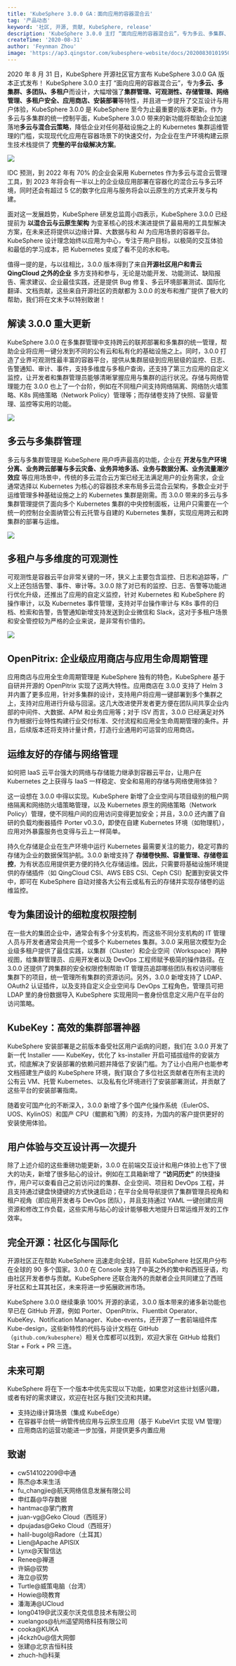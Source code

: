 ```yaml
---
title: 'KubeSphere 3.0.0 GA：面向应用的容器混合云'
tag: '产品动态'
keyword: '社区, 开源, 贡献, KubeSphere, release'
description: 'KubeSphere 3.0.0 主打 “面向应用的容器混合云”，专为多云、多集群、多团队、多租户而设计，大幅增强了集群管理、可观测性、存储管理、网络管理、多租户安全、应用商店、安装部署等特性，并且进一步提升了交互设计与用户体验。'
createTime: '2020-08-31'
author: 'Feynman Zhou'
image: 'https://ap3.qingstor.com/kubesphere-website/docs/20200830101950.png'
---
```



2020 年 8 月 31 日，KubeSphere 开源社区官方宣布 KubeSphere 3.0.0 GA 版本正式发布！ KubeSphere 3.0.0 主打 “面向应用的容器混合云”，专为**多云、多集群、多团队、多租户**而设计，大幅增强了**集群管理、可观测性、存储管理、网络管理、多租户安全、应用商店、安装部署**等特性，并且进一步提升了交互设计与用户体验，KubeSphere 3.0.0 是 KubeSphere 至今为止最重要的版本更新。作为多云与多集群的统一控制平面，KubeSphere 3.0.0 带来的新功能将帮助企业加速落地**多云与混合云策略**，降低企业对任何基础设施之上的 Kubernetes 集群运维管理的门槛，实现现代化应用在容器场景下的快速交付，为企业在生产环境构建云原生技术栈提供了 **完整的平台级解决方案**。

![](https://ap3.qingstor.com/kubesphere-website/docs/20200830234022.png)

IDC 预测，到 2022 年有 70% 的企业会采用 Kubernetes 作为多云与混合云管理工具，到 2023 年将会有一半以上的企业级应用部署在容器化的混合云与多云环境，同时还会有超过 5 亿的数字化应用与服务将会以云原生的方式来开发与构建。

面对这一发展趋势，KubeSphere 研发总监周小四表示，KubeSphere 3.0.0 已经提前为 **以混合云与云原生架构** 为变革核心的技术演进提供了最易用的工具型解决方案，在未来还将提供以边缘计算、大数据与和 AI 为应用场景的容器平台。KubeSphere 设计理念始终以应用为中心，专注于用户目标，以极简的交互体验和最低的学习成本，把 Kubernetes 变成了看不见的水和电。

值得一提的是，与以往相比，3.0.0 版本得到了来自**开源社区用户和青云QingCloud 之外的企业** 多方支持和参与，无论是功能开发、功能测试、缺陷报告、需求建议、企业最佳实践，还是提供 Bug 修复、多云环境部署测试、国际化翻译、文档贡献，这些来自开源社区的贡献都为 3.0.0 的发布和推广提供了极大的帮助，我们将在文末予以特别致谢！

## 解读 3.0.0 重大更新

KubeSphere 3.0.0 在多集群管理中支持跨云的联邦部署和多集群的统一管理，帮助企业将应用一键分发到不同的公有云和私有化的基础设施之上。同时，3.0.0 打造了业界可观测性最丰富的容器平台，提供从集群层级到应用层级的监控、日志、告警通知、审计、事件，支持多维度与多租户查询，还支持了第三方应用的自定义监控，让开发者和集群管理员能够清晰掌握应用与集群的运行状况。存储与网络管理能力在 3.0.0 也上了一个台阶，例如在不同租户间支持网络隔离、网络防火墙策略、K8s 网络策略（Network Policy）管理等；而存储卷支持了快照、容量管理、监控等实用的功能。

![](https://ap3.qingstor.com/kubesphere-website/docs/20200831191531.png)

## 多云与多集群管理

多云与多集群管理是 KubeSphere 用户呼声最高的功能，企业在 **开发与生产环境分离、业务跨云部署与多云灾备、业务异地多活、业务与数据分离、业务流量潮汐效应** 等应用场景中，传统的多云混合云方案已经无法满足用户的业务需求，企业通常选择以 Kubernetes 为核心的容器技术来布局多云混合云架构，多数企业对于运维管理多种基础设施之上的 Kubernetes 集群是刚需。而 3.0.0 带来的多云与多集群管理提供了面向多个 Kubernetes 集群的中央控制面板，让用户只需要在一个统一的控制台全面纳管公有云托管与自建的 Kubernetes 集群，实现应用跨云和跨集群的部署与运维。

![](https://ap3.qingstor.com/kubesphere-website/docs/20200830101950.png)

## 多租户与多维度的可观测性

可观测性是容器云平台非常关键的一环，狭义上主要包含监控、日志和追踪等，广义上还包括告警、事件、审计等。3.0.0 除了对已有的监控、日志、告警等功能进行优化升级，还推出了应用的自定义监控，针对 Kubernetes 和 KubeSphere 的操作审计，以及 Kubernetes 事件管理，支持对平台操作审计与 K8s 事件的归档、检索和告警，告警通知新增支持发送到企业微信和 Slack，这对于多租户场景和安全管控较为严格的企业来说，是非常有价值的。

![](https://ap3.qingstor.com/kubesphere-website/docs/20200830102226.png)


## OpenPitrix: 企业级应用商店与应用生命周期管理

应用商店与应用全生命周期管理是 KubeSphere 独有的特色，KubeSphere 基于自研并开源的 OpenPitrix 实现了这两大特性。应用商店在 3.0.0 支持了 Helm 3 并内置了更多应用，针对多集群的设计，支持用户将应用一键部署到多个集群之上，支持对应用进行升级与回滚。这几大改进使开发者更方便在团队间共享企业内部的中间件、大数据、APM 和业务应用等；对于 ISV 而言，3.0.0 已经满足对外作为根据行业特性构建行业交付标准、交付流程和应用全生命周期管理的条件。并且，后续版本还将支持计量计费，打造行业通用的可运营的应用商店。

## 运维友好的存储与网络管理

如何把 IaaS 云平台强大的网络与存储能力继承到容器云平台，让用户在 Kubernetes 之上获得与 IaaS 一样稳定、安全和易用的存储与网络使用体验？

这一设想在 3.0.0 中得以实现。KubeSphere 新增了企业空间与项目级别的租户网络隔离和网络防火墙策略管理，以及 Kubernetes 原生的网络策略（Network Policy）管理，使不同租户间的应用访问变得更加安全；并且，3.0.0 还内置了自研的负载均衡器插件 Porter v0.3.0，即使在自建 Kubernetes 环境（如物理机），应用对外暴露服务也变得与云上一样简单。


持久化存储是企业在生产环境中运行 Kubernetes 最需要关注的能力，稳定可靠的存储为企业的数据保驾护航。3.0.0 新增支持了 **存储卷快照、容量管理、存储卷监控**，为有状态应用提供更方便的持久化存储运维。因此，只需要将基础设施环境提供的存储插件（如 QingCloud CSI、AWS EBS CSI、Ceph CSI）配置到安装文件中，即可在 KubeSphere 自动对接各大公有云或私有云的存储并实现存储卷的运维监控。


## 专为集团设计的细粒度权限控制

在一些大的集团企业中，通常会有多个分支机构，而这些不同分支机构的 IT 管理人员与开发者通常会共用一个或多个 Kubernetes 集群。3.0.0 采用层次模型为企业级多租户提供了最佳实践，以集群（Cluster）和企业空间（Workspace）两种视图，给集群管理员、应用开发者以及 DevOps 工程师赋予极简的操作路径。在 3.0.0 还提供了跨集群的安全权限控制帮助 IT 管理员追踪哪些团队有权访问哪些集群下的项目，统一管理所有集群的资源访问。另外，3.0.0 新增支持了 LDAP、OAuth2 认证插件，以及支持自定义企业空间与 DevOps 工程角色，管理员可把 LDAP 里的身份数据导入 KubeSphere 实现用同一套身份信息定义用户在平台的访问策略。


## KubeKey：高效的集群部署神器

KubeSphere 安装部署是之前版本备受社区用户诟病的问题，我们在 3.0.0 开发了新一代 Installer —— KubeKey，优化了 ks-installer 开启可插拔组件的安装方式，彻底解决了安装部署的依赖问题并降低了安装门槛。为了让小白用户也能参考文档搭建生产级的 KubeSphere 环境，我们联合了多位社区贡献者在所有主流的公有云 VM、托管 Kubernetes、以及私有化环境进行了安装部署测试，并贡献了这些平台的安装部署指南。

随着安可国产化的不断深入，3.0.0 新增了多个国产化操作系统（EulerOS、UOS、KylinOS）和国产 CPU（鲲鹏和飞腾）的支持，为国内的客户提供更好的安装使用体验。

## 用户体验与交互设计再一次提升

除了上述介绍的这些重磅功能更新，3.0.0 在前端交互设计和用户体验上也下了很大的功夫，新增了很多贴心的设计。例如在工具箱新增了 **“访问历史”** 的快捷操作，用户可以查看自己之前访问过的集群、企业空间、项目和 DevOps 工程，并且支持通过键盘快捷键的方式快速启动；在平台全局导航提供了集群管理员视角和租户视角（即应用开发者与 DevOps 团队），并且支持通过 YAML 一键创建应用资源和修改工作负载，这些实用与贴心的设计能够极大地提升日常运维开发的工作效率。


## 完全开源：社区化与国际化

开源社区正在帮助 KubeSphere 迅速走向全球，目前 KubeSphere 社区用户分布在全球的 90 多个国家。3.0.0 在 Console 支持了中英之外的繁中和西班牙语，均由社区开发者参与贡献。KubeSphere 还联合海外的贡献者企业共同建立了西班牙社区和土耳其社区，未来将进一步拓展欧洲市场。

KubeSphere 3.0.0 继续秉承 100% 开源的承诺，3.0.0 版本带来的诸多新功能也早已在 GitHub 开源，例如 Porter、OpenPitrix、Fluentbit Operator、 KubeKey、Notification Manager、Kube-events，还开源了一套前端组件库 Kube-design，这些新特性的代码与设计文档在 GitHub（`github.com/kubesphere`）相关仓库都可以找到，欢迎大家在 GitHub 给我们 Star + Fork + PR 三连。

## 未来可期

KubeSphere 将在下一个版本中优先实现以下功能，如果您对这些计划感兴趣，或者有好的需求建议，欢迎在社区与我们交流和共建。

- 支持边缘计算场景（集成 KubeEdge）
- 在容器平台统一纳管传统应用与云原生应用（基于 KubeVirt 实现 VM 管理）
- 应用商店的运营功能进一步加强，并提供更多内置应用

## 致谢

- cw514102209@中通
- 陈杰@本来生活
- fu_changjie@航天网络信息发展有限公司
- 申红磊@华存数据
- hantmac@掌门教育
- juan-vg@Geko Cloud（西班牙）
- dpujadas@Geko Cloud（西班牙）
- halil-bugol@Radore（土耳其）
- Lien@Apache APISIX
- Lynx@天智信达
- Renee@禅道
- 许娟@驭势
- 海立@驭势
- Turtle@威策电脑（台湾）
- Howie@晓教育
- 潘海涛@UCloud
- long0419@武汉麦尔沃克信息技术有限公司
- xuelangos@杭州遥望网络科技有限公司
- cooka@KUKA
- j4ckzh0u@信大网御
- 张建@北京吉恒科技
- zhuch-h@科莱
